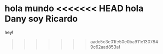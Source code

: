 hola mundo
<<<<<<< HEAD
hola Dany soy Ricardo
=======

hey!
>>>>>>> aadc5c3e01fe50e0ba911e1307849c62aad853af
